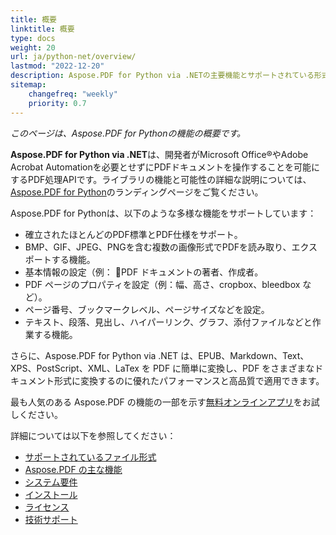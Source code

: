 ```yaml
---
title: 概要
linktitle: 概要
type: docs
weight: 20
url: ja/python-net/overview/
lastmod: "2022-12-20"
description: Aspose.PDF for Python via .NETの主要機能とサポートされている形式の概要、ライブラリのインストールとライセンスのマニュアル。
sitemap:
    changefreq: "weekly"
    priority: 0.7
---
```


_このページは、Aspose.PDF for Pythonの機能の概要です。_

**Aspose.PDF for Python via .NET**は、開発者がMicrosoft Office®やAdobe Acrobat Automationを必要とせずにPDFドキュメントを操作することを可能にするPDF処理APIです。ライブラリの機能と可能性の詳細な説明については、[Aspose.PDF for Python](https://products.aspose.com/pdf/python-net/)のランディングページをご覧ください。

Aspose.PDF for Pythonは、以下のような多様な機能をサポートしています：

- 確立されたほとんどのPDF標準とPDF仕様をサポート。
- BMP、GIF、JPEG、PNGを含む複数の画像形式でPDFを読み取り、エクスポートする機能。
- 基本情報の設定（例：
  PDF ドキュメントの著者、作成者。
- PDF ページのプロパティを設定（例：幅、高さ、cropbox、bleedbox など）。
- ページ番号、ブックマークレベル、ページサイズなどを設定。
- テキスト、段落、見出し、ハイパーリンク、グラフ、添付ファイルなどと作業する機能。

さらに、Aspose.PDF for Python via .NET は、EPUB、Markdown、Text、XPS、PostScript、XML、LaTex を PDF に簡単に変換し、PDF をさまざまなドキュメント形式に変換するのに優れたパフォーマンスと高品質で適用できます。

最も人気のある Aspose.PDF の機能の一部を示す[無料オンラインアプリ](https://products.aspose.app/pdf/applications)をお試しください。

詳細については以下を参照してください：

- [サポートされているファイル形式](/pdf/python-net/supported-file-formats/)
- [Aspose.PDF の主な機能](/pdf/python-net/key-features/)
- [システム要件](/pdf/python-net/system-requirements/)
- [インストール](/pdf/python-net/installation/)
- [ライセンス](/pdf/python-net/licensing/)
- [技術サポート](/pdf/python-net/technical-support/)